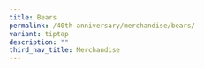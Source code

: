 ```yaml
---
title: Bears
permalink: /40th-anniversary/merchandise/bears/
variant: tiptap
description: ""
third_nav_title: Merchandise
---
```

